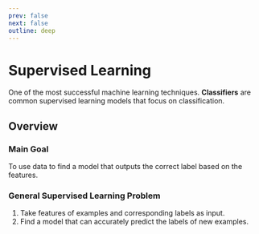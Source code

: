 ```yaml
---
prev: false
next: false
outline: deep
---
```


# Supervised Learning

One of the most successful machine learning techniques. **Classifiers** are common supervised learning models that focus on classification.

## Overview

### Main Goal 

To use data to find a model that outputs the correct label based on the features.

### General Supervised Learning Problem

1. Take features of examples and corresponding labels as input.
2. Find a model that can accurately predict the labels of new examples.